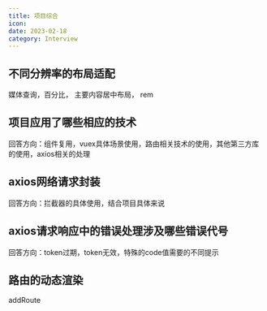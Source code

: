 ```yaml
---
title: 项目综合
icon: 
date: 2023-02-18
category: Interview
---
```


## 不同分辨率的布局适配

媒体查询，百分比， 主要内容居中布局， rem

## 项目应用了哪些相应的技术

回答方向：组件复用，vuex具体场景使用，路由相关技术的使用，其他第三方库的使用，axios相关的处理

## axios网络请求封装

回答方向：拦截器的具体使用，结合项目具体来说

## axios请求响应中的错误处理涉及哪些错误代号

回答方向：token过期，token无效，特殊的code值需要的不同提示

## 路由的动态渲染

addRoute
